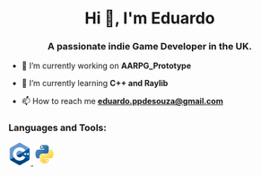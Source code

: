 <h1 align="center">Hi 👋, I'm Eduardo</h1>
<h3 align="center">A passionate indie Game Developer in the UK.</h3>

- 🔭 I’m currently working on **AARPG_Prototype**

- 🌱 I’m currently learning **C++ and Raylib**

- 📫 How to reach me **eduardo.ppdesouza@gmail.com**


<h3 align="left">Languages and Tools:</h3>
<p align="left"> <a href="https://cplusplus.com/" target="_blank" rel="noreferrer"> <img src="https://raw.githubusercontent.com/devicons/devicon/refs/heads/master/icons/cplusplus/cplusplus-original.svg" alt="cplusplus" width="40" height="40"/> </a> <a href="https://www.python.org" target="_blank" rel="noreferrer"> <img src="https://raw.githubusercontent.com/devicons/devicon/master/icons/python/python-original.svg" alt="python" width="40" height="40"/> </a>
